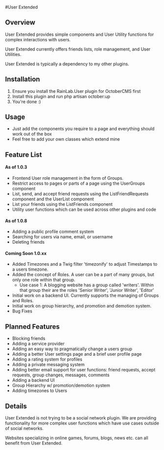 #User Extended

## Overview
User Extended provides simple components and User Utility functions for complex interactions with users.

User Extended currently offers friends lists, role management, and User Utilities.

User Extended is typically a dependency to my other plugins.

## Installation
1. Ensure you install the RainLab.User plugin for OctoberCMS first
2. Install this plugin and run
        php artisan october:up
3. You're done :)

## Usage
* Just add the components you require to a page and everything should work out of the box
* Feel free to add your own classes which extend mine

## Feature List
#### As of 1.0.3
* Frontend User role management in the form of Groups.
* Restrict access to pages or parts of a page using the UserGroups component
* List, send, and accept friend requests using the ListFriendRequests component and the UserList component
* List your friends using the ListFriends component
* Utility user functions which can be used across other plugins and code

#### As of 1.0.8
* Adding a public profile comment system
* Searching for users via name, email, or username
* Deleting friends

#### Coming Soon 1.0.xx
* Added Timezones and a Twig filter 'timezonify' to adjust Timestamps to a users timezone.
* Added the concept of Roles. A user can be a part of many groups, but only one role within that group.
  * Use case 1: A blogging website has a group called 'writers'. Within that group their are the roles 'Senior Writer', 'Junior Writer', 'Editor'
* Initial work on a backend UI. Currently supports the managing of Groups and Roles.
* Initial work on group hierarchy, and promotion and demotion system.
* Bug Fixes

## Planned Features
* Blocking friends
* Adding a service provider
* Adding an easy way to pragmatically change a users group
* Adding a better User settings page and a brief user profile page
* Adding a rating system for profiles
* Adding a private messaging system
* Adding better email support for user functions: friend requests, accept requests, group changes, messages, comments
* Adding a backend UI
* Group Hierarchy w/ promotion/demotion system
* Adding timezones to Users

## Details
User Extended is not trying to be a social network plugin. We are providing functionality for more complex user functions which have use cases outside of social networks.

Websites specializing in online games, forums, blogs, news etc. can all benefit from User Extended.
